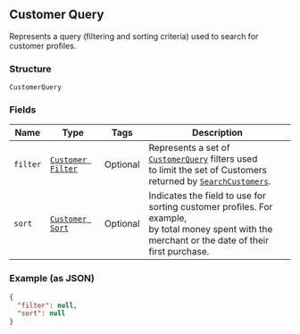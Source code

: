 ## Customer Query

Represents a query (filtering and sorting criteria) used to search
for customer profiles.

### Structure

`CustomerQuery`

### Fields

| Name | Type | Tags | Description |
|  --- | --- | --- | --- |
| `filter` | [`Customer Filter`](/doc/models/customer-filter.md) | Optional | Represents a set of [`CustomerQuery`](#type-customerquery) filters used<br>to limit the set of Customers returned by [`SearchCustomers`](/doc/customers.md#seachcustomers). |
| `sort` | [`Customer Sort`](/doc/models/customer-sort.md) | Optional | Indicates the field to use for sorting customer profiles. For example,<br>by total money spent with the merchant or the date of their first purchase. |

### Example (as JSON)

```json
{
  "filter": null,
  "sort": null
}
```

